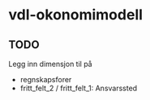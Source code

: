 # vdl-okonomimodell

## TODO
Legg inn dimensjon til på 
 - regnskapsforer
 - fritt_felt_2 / fritt_felt_1: Ansvarssted

